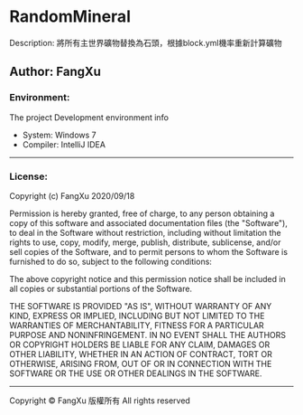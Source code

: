 # RandomMineral
Description: 將所有主世界礦物替換為石頭，根據block.yml機率重新計算礦物

Author: FangXu
-------------

### Environment:

The project Development environment info
<ul>
    <li>System: Windows 7</li>
    <li>Compiler: IntelliJ IDEA</li>
</ul>

-------------

### License:

Copyright (c) FangXu 2020/09/18

Permission is hereby granted, free of charge, to any person obtaining a copy
of this software and associated documentation files (the "Software"), to deal
in the Software without restriction, including without limitation the rights
to use, copy, modify, merge, publish, distribute, sublicense, and/or sell
copies of the Software, and to permit persons to whom the Software is
furnished to do so, subject to the following conditions:

The above copyright notice and this permission notice shall be included in all
copies or substantial portions of the Software.

THE SOFTWARE IS PROVIDED "AS IS", WITHOUT WARRANTY OF ANY KIND, EXPRESS OR
IMPLIED, INCLUDING BUT NOT LIMITED TO THE WARRANTIES OF MERCHANTABILITY,
FITNESS FOR A PARTICULAR PURPOSE AND NONINFRINGEMENT. IN NO EVENT SHALL THE
AUTHORS OR COPYRIGHT HOLDERS BE LIABLE FOR ANY CLAIM, DAMAGES OR OTHER
LIABILITY, WHETHER IN AN ACTION OF CONTRACT, TORT OR OTHERWISE, ARISING FROM,
OUT OF OR IN CONNECTION WITH THE SOFTWARE OR THE USE OR OTHER DEALINGS IN THE
SOFTWARE.

-------------

Copyright ©  FangXu 版權所有 All rights reserved
